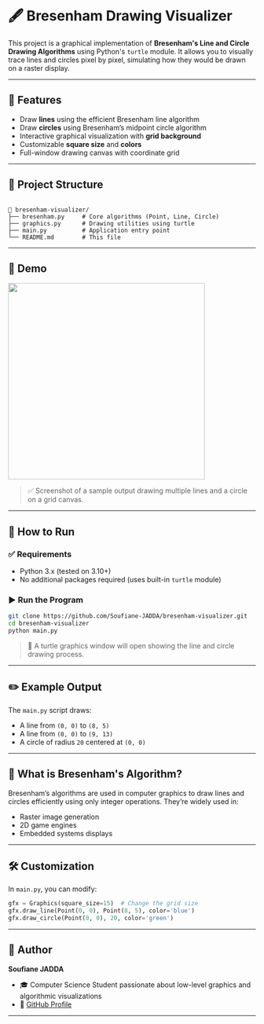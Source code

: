 # 🖋️ Bresenham Drawing Visualizer

This project is a graphical implementation of **Bresenham's Line and Circle Drawing Algorithms** using Python's `turtle` module. It allows you to visually trace lines and circles pixel by pixel, simulating how they would be drawn on a raster display.

---

## 📌 Features

- Draw **lines** using the efficient Bresenham line algorithm
- Draw **circles** using Bresenham’s midpoint circle algorithm
- Interactive graphical visualization with **grid background**
- Customizable **square size** and **colors**
- Full-window drawing canvas with coordinate grid

---

## 📂 Project Structure

```

📁 bresenham-visualizer/
├── bresenham.py     # Core algorithms (Point, Line, Circle)
├── graphics.py      # Drawing utilities using turtle
├── main.py          # Application entry point
└── README.md        # This file

````

---

## 🧪 Demo

<img src="img.png" width="400"/>

> ✅ Screenshot of a sample output drawing multiple lines and a circle on a grid canvas.

---

## 🚀 How to Run

### ✅ Requirements

- Python 3.x (tested on 3.10+)
- No additional packages required (uses built-in `turtle` module)

### ▶️ Run the Program

```bash
git clone https://github.com/Soufiane-JADDA/bresenham-visualizer.git
cd bresenham-visualizer
python main.py
````

> 🐢 A turtle graphics window will open showing the line and circle drawing process.

---

## ✏️ Example Output

The `main.py` script draws:

* A line from `(0, 0)` to `(8, 5)`
* A line from `(0, 0)` to `(9, 13)`
* A circle of radius `20` centered at `(0, 0)`

---

## 🧠 What is Bresenham's Algorithm?

Bresenham’s algorithms are used in computer graphics to draw lines and circles efficiently using only integer operations. They’re widely used in:

* Raster image generation
* 2D game engines
* Embedded systems displays

---

## 🛠️ Customization

In `main.py`, you can modify:

```python
gfx = Graphics(square_size=15)  # Change the grid size
gfx.draw_line(Point(0, 0), Point(8, 5), color='blue')
gfx.draw_circle(Point(0, 0), 20, color='green')
```

---

## 👤 Author

**Soufiane JADDA**

* 🎓 Computer Science Student passionate about low-level graphics and algorithmic visualizations
* 🔗 [GitHub Profile](https://github.com/Soufiane-JADDA)

---